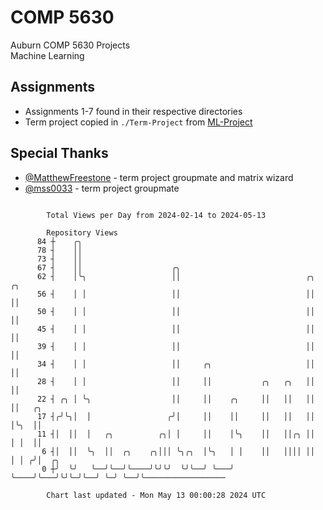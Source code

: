 # COMP 5630
Auburn COMP 5630 Projects  
Machine Learning

## Assignments
- Assignments 1-7 found in their respective directories
- Term project copied in `./Term-Project` from [ML-Project](https://github.com/wumphlett/ML-Project)

## Special Thanks
- [@MatthewFreestone](https://github.com/MatthewFreestone) - term project groupmate and matrix wizard
- [@mss0033](https://github.com/mss0033) - term project groupmate

```

        Total Views per Day from 2024-02-14 to 2024-05-13

        Repository Views
      84 ┼    ╭╮
      78 ┤    ││
      73 ┤    ││
      67 ┤    ││                    ╭╮
      62 ┤    │╰╮                   ││                            ╭╮  ╭╮
      56 ┤    │ │                   ││                            ││  ││
      50 ┤    │ │                   ││                            ││  ││
      45 ┤    │ │                   ││                            ││  ││
      39 ┤    │ │                   ││                            ││  ││
      34 ┤    │ │                   ││     ╭╮                     ││  ││
      28 ┤    │ │                   ││     ││           ╭╮   ╭╮   ││  ││
      22 ┤ ╭╮ │ ╰╮                  ││     ││    ╭╮     ││   ││   ││  ││   ╭╮
      17 ┤╭╯╰╮│  │                 ╭╯│     ││    ││     ││   ││   ││  │╰╮  ││
      11 ┤│  ││  │   ╭╮          ╭╮│ │     ││    │╰╮    ││   ││╭╮ ││  │ │  ││
       6 ┤│  ││  ╰╮  ││  ╭╮    ╭╮│││ ╰╮╭╮  │╰╮   │ │    ││   ││││ ││  │ │ ╭╯│  ╭╮
       0 ┼╯  ╰╯   ╰──╯╰──╯╰────╯╰╯╰╯  ╰╯╰──╯ ╰───╯ ╰────╯╰───╯╰╯╰─╯╰──╯ ╰─╯ ╰──╯╰──────────────────

        Chart last updated - Mon May 13 00:00:28 2024 UTC
        
```
